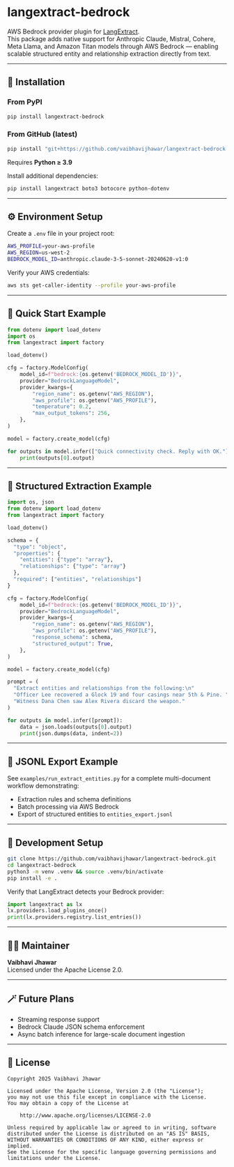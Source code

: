 # langextract-bedrock

AWS Bedrock provider plugin for [LangExtract](https://github.com/google/langextract).  
This package adds native support for Anthropic Claude, Mistral, Cohere, Meta Llama, and Amazon Titan models through AWS Bedrock — enabling scalable structured entity and relationship extraction directly from text.

---

## 🚀 Installation

### From PyPI
```bash
pip install langextract-bedrock
```

### From GitHub (latest)
```bash
pip install "git+https://github.com/vaibhavijhawar/langextract-bedrock.git"
```

Requires **Python ≥ 3.9**

Install additional dependencies:
```bash
pip install langextract boto3 botocore python-dotenv
```

---

## ⚙️ Environment Setup

Create a `.env` file in your project root:
```bash
AWS_PROFILE=your-aws-profile
AWS_REGION=us-west-2
BEDROCK_MODEL_ID=anthropic.claude-3-5-sonnet-20240620-v1:0
```

Verify your AWS credentials:
```bash
aws sts get-caller-identity --profile your-aws-profile
```

---

## 🧠 Quick Start Example

```python
from dotenv import load_dotenv
import os
from langextract import factory

load_dotenv()

cfg = factory.ModelConfig(
    model_id=f"bedrock:{os.getenv('BEDROCK_MODEL_ID')}",
    provider="BedrockLanguageModel",
    provider_kwargs={
        "region_name": os.getenv("AWS_REGION"),
        "aws_profile": os.getenv("AWS_PROFILE"),
        "temperature": 0.2,
        "max_output_tokens": 256,
    },
)

model = factory.create_model(cfg)

for outputs in model.infer(["Quick connectivity check. Reply with OK."]):
    print(outputs[0].output)
```

---

## 🧩 Structured Extraction Example

```python
import os, json
from dotenv import load_dotenv
from langextract import factory

load_dotenv()

schema = {
  "type": "object",
  "properties": {
    "entities": {"type": "array"},
    "relationships": {"type": "array"}
  },
  "required": ["entities", "relationships"]
}

cfg = factory.ModelConfig(
    model_id=f"bedrock:{os.getenv('BEDROCK_MODEL_ID')}",
    provider="BedrockLanguageModel",
    provider_kwargs={
        "region_name": os.getenv("AWS_REGION"),
        "aws_profile": os.getenv("AWS_PROFILE"),
        "response_schema": schema,
        "structured_output": True,
    },
)

model = factory.create_model(cfg)

prompt = (
  "Extract entities and relationships from the following:\n"
  "Officer Lee recovered a Glock 19 and four casings near 5th & Pine. "
  "Witness Dana Chen saw Alex Rivera discard the weapon."
)

for outputs in model.infer([prompt]):
    data = json.loads(outputs[0].output)
    print(json.dumps(data, indent=2))
```

---

## 📄 JSONL Export Example

See `examples/run_extract_entities.py` for a complete multi-document workflow demonstrating:
- Extraction rules and schema definitions  
- Batch processing via AWS Bedrock  
- Export of structured entities to `entities_export.jsonl`

---

## 🧰 Development Setup

```bash
git clone https://github.com/vaibhavijhawar/langextract-bedrock.git
cd langextract-bedrock
python3 -m venv .venv && source .venv/bin/activate
pip install -e .
```

Verify that LangExtract detects your Bedrock provider:
```python
import langextract as lx
lx.providers.load_plugins_once()
print(lx.providers.registry.list_entries())
```

---

## 👩‍💻 Maintainer

**Vaibhavi Jhawar**  
Licensed under the Apache License 2.0.

---

## 🪄 Future Plans

- Streaming response support  
- Bedrock Claude JSON schema enforcement  
- Async batch inference for large-scale document ingestion  

---

## 📜 License

```
Copyright 2025 Vaibhavi Jhawar

Licensed under the Apache License, Version 2.0 (the "License");
you may not use this file except in compliance with the License.
You may obtain a copy of the License at

    http://www.apache.org/licenses/LICENSE-2.0

Unless required by applicable law or agreed to in writing, software
distributed under the License is distributed on an "AS IS" BASIS,
WITHOUT WARRANTIES OR CONDITIONS OF ANY KIND, either express or implied.
See the License for the specific language governing permissions and
limitations under the License.
```
